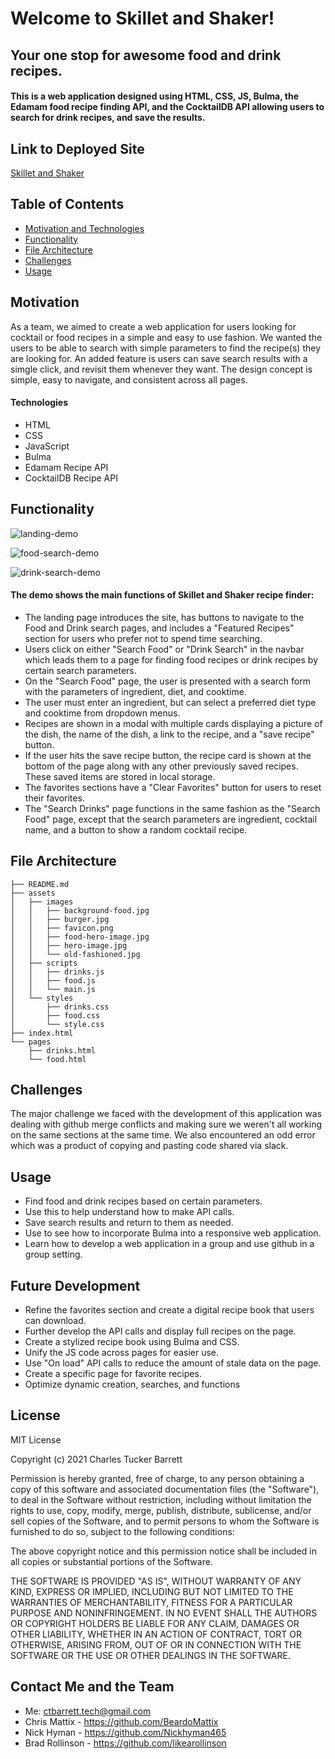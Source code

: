 # Welcome to Skillet and Shaker! 
## Your one stop for awesome food and drink recipes.
#### This is a web application designed using HTML, CSS, JS, Bulma, the Edamam food recipe finding API, and the CocktailDB API allowing users to search for drink recipes, and save the results.

## Link to Deployed Site

[Skillet and Shaker](https://likearollinson.github.io/recipe-finder/)

## Table of Contents
  * [Motivation and Technologies](#motivation)
  * [Functionality](#functionality)
  * [File Architecture](#file-architecture)
  * [Challenges](#challenges)
  * [Usage](#usage)

## Motivation

As a team, we aimed to create a web application for users looking for cocktail or food recipes in a simple and easy to use fashion. We wanted the users to be able to search with simple parameters to find the recipe(s) they are looking for.  An added feature is users can save search results with a simgle click, and revisit them whenever they want. The design concept is simple, easy to navigate, and consistent across all pages.

#### Technologies
* HTML
* CSS 
* JavaScript
* Bulma
* Edamam Recipe API
* CocktailDB Recipe API

## Functionality

![landing-demo](https://user-images.githubusercontent.com/82903201/126918471-c28a7faf-e0cb-42d7-85e3-731ce9bdb95e.gif)

![food-search-demo](https://user-images.githubusercontent.com/82903201/126918472-297fd7f9-78dd-4054-bf97-826d5cadbcc3.gif)

![drink-search-demo](https://user-images.githubusercontent.com/82903201/126918473-6e669972-6cad-45ee-96f9-62901c6fe355.gif)
#### The demo shows the main functions of Skillet and Shaker recipe finder:
* The landing page introduces the site, has buttons to navigate to the Food and Drink search pages, and includes a "Featured Recipes" section for users who prefer not to spend time searching.
* Users click on either "Search Food" or "Drink Search" in the navbar which leads them to a page for finding food recipes or drink recipes by certain search parameters. 
* On the "Search Food" page, the user is presented with a search form with the parameters of ingredient, diet, and cooktime.  
* The user must enter an ingredient, but can select a preferred diet type and cooktime from dropdown menus.
* Recipes are shown in a modal with multiple cards displaying a picture of the dish, the name of the dish, a link to the recipe, and a "save recipe" button. 
* If the user hits the save recipe button, the recipe card is shown at the bottom of the page along with any other previously saved recipes. These saved items are stored in local storage.
* The favorites sections have a "Clear Favorites" button for users to reset their favorites.
* The "Search Drinks" page functions in the same fashion as the "Search Food" page, except that the search parameters are  ingredient, cocktail name, and a button to show a random cocktail recipe.

## File Architecture
```
├── README.md
├── assets
│   ├── images
│   │   ├── background-food.jpg
│   │   ├── burger.jpg
│   │   ├── favicon.png
│   │   ├── food-hero-image.jpg
│   │   ├── hero-image.jpg
│   │   └── old-fashioned.jpg
│   ├── scripts
│   │   ├── drinks.js
│   │   ├── food.js
│   │   └── main.js
│   └── styles
│       ├── drinks.css
│       ├── food.css
│       └── style.css
├── index.html
└── pages
    ├── drinks.html
    └── food.html
```
## Challenges
The major challenge we faced with the development of this application was dealing with github merge conflicts and making sure we weren't all working on the same sections at the same time. We also encountered an odd error which was a product of copying and pasting code shared via slack. 

## Usage
* Find food and drink recipes based on certain parameters. 
* Use this to help understand how to make API calls.
* Save search results and return to them as needed.
* Use to see how to incorporate Bulma into a responsive web application.
* Learn how to develop a web application in a group and use github in a group setting. 

## Future Development
* Refine the favorites section and create a digital recipe book that users can download.
* Further develop the API calls and display full recipes on the page.
* Create a stylized recipe book using Bulma and CSS.
* Unify the JS code across pages for easier use.
* Use "On load" API calls to reduce the amount of stale data on the page.
* Create a specific page for favorite recipes.
* Optimize dynamic creation, searches, and functions 

## License

MIT License

Copyright (c) 2021 Charles Tucker Barrett

Permission is hereby granted, free of charge, to any person obtaining a copy of this software and associated documentation files (the "Software"), to deal in the Software without restriction, including without limitation the rights to use, copy, modify, merge, publish, distribute, sublicense, and/or sell copies of the Software, and to permit persons to whom the Software is furnished to do so, subject to the following conditions:

The above copyright notice and this permission notice shall be included in all copies or substantial portions of the Software.

THE SOFTWARE IS PROVIDED "AS IS", WITHOUT WARRANTY OF ANY KIND, EXPRESS OR IMPLIED, INCLUDING BUT NOT LIMITED TO THE WARRANTIES OF MERCHANTABILITY, FITNESS FOR A PARTICULAR PURPOSE AND NONINFRINGEMENT. IN NO EVENT SHALL THE AUTHORS OR COPYRIGHT HOLDERS BE LIABLE FOR ANY CLAIM, DAMAGES OR OTHER LIABILITY, WHETHER IN AN ACTION OF CONTRACT, TORT OR OTHERWISE, ARISING FROM, OUT OF OR IN CONNECTION WITH THE SOFTWARE OR THE USE OR OTHER DEALINGS IN THE SOFTWARE.

## Contact Me and the Team
* Me: ctbarrett.tech@gmail.com
* Chris Mattix - https://github.com/BeardoMattix
* Nick Hyman - https://github.com/Nickhyman465
* Brad Rollinson - https://github.com/likearollinson